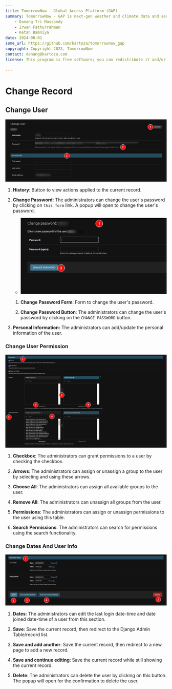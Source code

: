 ```yaml
---
title: TomorrowNow - Global Access Platform (GAP)
summary: TomorrowNow - GAP is next-gen weather and climate data and services.
    - Danang Tri Massandy
    - Irwan Fathurrahman
    - Ketan Bamniya
date: 2024-08-01
some_url: https://github.com/kartoza/tomorrownow_gap
copyright: Copyright 2023, TomorrowNow
contact: danang@kartoza.com
license: This program is free software; you can redistribute it and/or modify it under the terms of the GNU Affero General Public License as published by the Free Software Foundation; either version 3 of the License, or (at your option) any later version.

---
```


# Change Record

## Change User

![Change User](./img/django-change-record-1.png)

1. **History**: Button to view actions applied to the current record.

2. **Change Password**: The administrators can change the user's password by clicking on `this form` link. A popup will open to change the user's password.

    - ![Change Password Form](./img/django-change-record-2.png)

    1. **Change Password Form**: Form to change the user's password.

    2. **Change Password Button**: The administrators can change the user's password by clicking on the `CHANGE PASSWORD` button.

3. **Personal Information:** The administrators can add/update the personal information of the user.

### Change User Permission

![Permissions](./img/django-change-record-3.png)

1.  **Checkbox**: The administrators can grant permissions to a user by checking the checkbox.

2.  **Arrows**: The administrators can assign or unassign a group to the user by selecting and using these arrows.

3. **Choose All**: The administrators can assign all available groups to the user.

4. **Remove All**: The administrators can unassign all groups from the user.

5. **Permissions**: The administrators can assign or unassign permissions to the user using this table.

6. **Search Permissions**: The administrators can search for permissions using the search functionality.

### Change Dates And User Info

![Change dates and User Info](./img/django-change-record-4.png)

1. **Dates**: The administrators can edit the last login date-time and date joined date-time of a user from this section.

2. **Save**: Save the current record, then redirect to the Django Admin Table/record list.

3. **Save and add another**: Save the current record, then redirect to a new page to add a new record.

4. **Save and continue editing**: Save the current record while still showing the current record.

5. **Delete**: The administrators can delete the user by clicking on this button. The popup will open for the confirmation to delete the user.